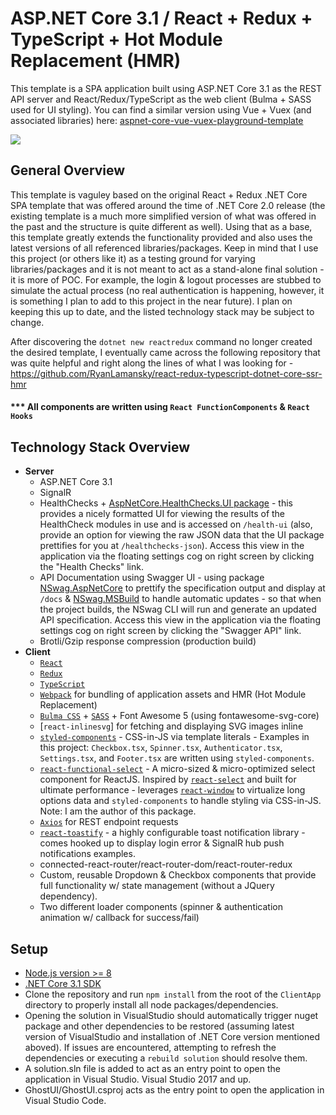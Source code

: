 # ASP.NET Core 3.1 / React + Redux + TypeScript + Hot Module Replacement (HMR)
This template is a SPA application built using ASP.NET Core 3.1 as the REST API server and React/Redux/TypeScript as the web client (Bulma + SASS used for UI styling). You can find a similar version using Vue + Vuex (and associated libraries) here: [aspnet-core-vue-vuex-playground-template](https://github.com/based-ghost/aspnet-core-vue-vuex-playground-template)


![](https://j.gifs.com/NLjyN2.gif)


## General Overview
This template is vaguley based on the original React + Redux .NET Core SPA template that was offered around the time of .NET Core 2.0 release (the existing template is a much more simplified version of what was offered in the past and the structure is quite different as well). Using that as a base, this template greatly extends the functionality provided and also uses the latest versions of all referenced libraries/packages. Keep in mind that I use this project (or others like it) as a testing ground for varying libraries/packages and it is not meant to act as a stand-alone final solution - it is more of POC. For example, the login & logout processes are stubbed to simulate the actual process (no real authentication is happening, however, it is something I plan to add to this project in the near future). I plan on keeping this up to date, and the listed technology stack may be subject to change.

After discovering the ```dotnet new reactredux``` command no longer created the desired template, I eventually came across the following repository that was quite helpful and right along the lines of what I was looking for - https://github.com/RyanLamansky/react-redux-typescript-dotnet-core-ssr-hmr

#### *** All components are written using `React FunctionComponents` & `React Hooks`

## Technology Stack Overview
- **Server**
  - ASP.NET Core 3.1
  - SignalR
  - HealthChecks + [AspNetCore.HealthChecks.UI package](https://github.com/xabaril/AspNetCore.Diagnostics.HealthChecks) - this provides  a nicely formatted UI for viewing the results of the HealthCheck modules in use and is accessed on ```/health-ui``` (also, provide an option for viewing the raw JSON data that the UI package prettifies for you at ```/healthchecks-json```). Access this view in the application via the floating settings cog on right screen by clicking the "Health Checks" link.
  - API Documentation using Swagger UI - using package [NSwag.AspNetCore](http://NSwag.org) to prettify the specification output and display at ```/docs``` & [NSwag.MSBuild](http://NSwag.org) to handle automatic updates - so that when the project builds, the NSwag CLI will run and generate an updated API specification. Access this view in the application via the floating settings cog on right screen by clicking the "Swagger API" link.
  - Brotli/Gzip response compression (production build)
- **Client**
  - [`React`](https://reactjs.org/)
  - [`Redux`](https://redux.js.org/)
  - [`TypeScript`](https://www.typescriptlang.org/)
  - [`Webpack`](https://github.com/webpack/webpack) for bundling of application assets and HMR (Hot Module Replacement)
  - [`Bulma CSS`](https://bulma.io/) + [`SASS`](https://github.com/sass/sass) + Font Awesome 5 (using fontawesome-svg-core)
  - [`react-inlinesvg`] for fetching and displaying SVG images inline
  - [`styled-components`](https://www.styled-components.com/) - CSS-in-JS via template literals - Examples in this project:   `Checkbox.tsx`, `Spinner.tsx`, `Authenticator.tsx`, `Settings.tsx`, and `Footer.tsx` are written using `styled-components`.
  - [`react-functional-select`](https://github.com/based-ghost/react-functional-select) - A micro-sized & micro-optimized select component for ReactJS. Inspired by [`react-select`](https://github.com/JedWatson/react-select) and built for ultimate performance - leverages [`react-window`](https://github.com/bvaughn/react-window) to virtualize long options data and `styled-components` to handle styling via CSS-in-JS. Note: I am the author of this package.
  - [`Axios`](https://github.com/axios/axios) for REST endpoint requests
  - [`react-toastify`](https://github.com/fkhadra/react-toastify) - a highly configurable toast notification library - comes hooked up to display login error & SignalR hub push notifications examples.
  - connected-react-router/react-router-dom/react-router-redux
  - Custom, reusable Dropdown & Checkbox components that provide full functionality w/ state management (without a JQuery dependency).
  - Two different loader components (spinner & authentication animation w/ callback for success/fail)
  
## Setup
  - [Node.js version >= 8](https://nodejs.org/en/download/)
  - [.NET Core 3.1 SDK](https://dotnet.microsoft.com/download/dotnet-core/3.1)
  - Clone the repository and run ```npm install``` from the root of the ```ClientApp``` directory to properly install all node packages/dependencies.
  - Opening the solution in VisualStudio should automatically trigger nuget package and other dependencies to be restored (assuming latest version of VisualStudio and installation of .NET Core version mentioned aboved). If issues are encountered, attempting to refresh the dependencies or executing a ```rebuild solution``` should resolve them.
  - A solution.sln file is added to act as an entry point to open the application in Visual Studio. Visual Studio 2017 and up.
  - GhostUI/GhostUI.csproj acts as the entry point to open the application in Visual Studio Code.
